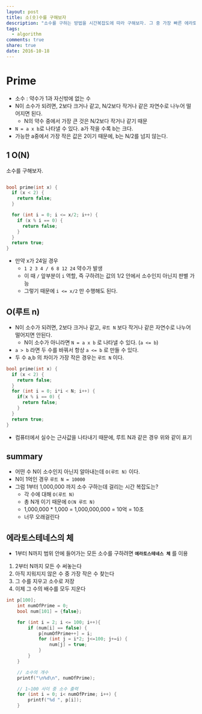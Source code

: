 ```yaml
---
layout: post
title: 소(솟)수를 구해보자
description: "소수를 구하는 방법을 시간복잡도에 따라 구해보자. 그 중 가장 빠른 에라토스테네스체도 알아보자."
tags:
  - algorithm
comments: true
share: true
date: 2016-10-18
---
```


# Prime

- 소수 : 약수가 1과 자신밖에 없는 수
- N이 소수가 되려면, 2보다 크거나 같고, N/2보다 작거나 같은 자연수로 나누어 떨어지면 된다.
  - N의 약수 중에서 가장 큰 것은 N/2보다 작거나 같기 때문
- `N = a x b`로 나타낼 수 있다. a가 작을 수록 b는 크다.
- 가능한 a중에서 가장 작은 값은 2이기 때문에, b는 N/2를 넘지 않는다.


## 1 O(N)

소수를 구해보자.

```C

bool prime(int x) {
  if (x < 2) {
    return false;
  }

  for (int i = 0; i <= x/2; i++) {
    if (x % i == 0) {
      return false;
    }
  }
  return true;
}

```

- 만약 x가 24일 경우
  - `1 2 3 4 / 6 8 12 24` 약수가 발생
  - 이 때 `/` 앞부분이 `i` 역할, 즉 구하려는 값의 1/2 안에서 소수인지 아닌지 판별 가능
  - 그렇기 때문에 `i <= x/2` 만 수행해도 된다.

## O(루트 n)

- N이 소수가 되려면, 2보다 크거나 같고, `루트 N` 보다 작거나 같은 자연수로 나누어 떨어지면 안된다.
  - N이 소수가 아니라면 `N = a x b` 로 나타낼 수 있다. (`a <= b`)
- `a > b` 라면 두 수를 바꿔서 항상 `a <= b` 로 만들 수 있다.
- 두 수 a,b 의 차이가 가장 작은 경우는 `루트 N` 이다.


```C
bool prime(int x) {
  if (x < 2) {
    return false;
  }
  for (int i = 0; i*i < N; i++) {
    if(x % i == 0) {
      return false;
    }
  }
  return true;
}
```

- 컴퓨터에서 실수는 근사값을 나타내기 때문에, 루트 N과 같은 경우 위와 같이 표기


## summary
- 어떤 수 N이 소수인지 아닌지 알아내는데 `O(루트 N)` 이다.
- N이 1억인 경우 `루트 N = 10000`
- 그럼 1부터 1,000,000 까지 소수 구하는데 걸리는 시간 복잡도는?
  - 각 수에 대해 `O(루트 N)`
  - 총 N개 이기 때문에 `O(N 루트 N)`
  - 1,000,000 * 1,000 = 1,000,000,000 = 10억 = 10초
  - 너무 오래걸린다

## 에라토스테네스의 체
- 1부터 N까지 범위 안에 들어가는 모든 소수를 구하려면 **`에라토스테네스 체`** 를 이용

1. 2부터 N까지 모든 수 써놓는다
2. 아직 지워지지 않은 수 중 가장 작은 수 찾는다
3. 그 수를 지우고 소수로 저장
4. 이제 그 수의 배수를 모두 지운다

```C
int p[100];
    int numOfPrime = 0;
    bool num[101] = {false};

    for (int i = 2; i <= 100; i++){
        if (num[i] == false) {
            p[numOfPrime++] = i;
            for (int j = i*2; j<=100; j+=i) {
                num[j] = true;
            }
        }
    }

    // 소수의 개수
    printf("\n%d\n", numOfPrime);

    // 1~100 사이 중 소수 출력
    for (int i = 0; i< numOfPrime; i++) {
        printf("%d ", p[i]);
    }
```
